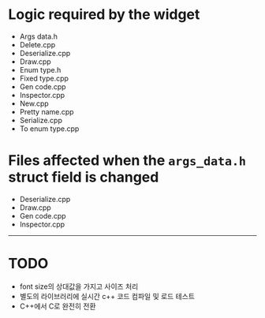 # Logic required by the widget

- Args data.h
- Delete.cpp
- Deserialize.cpp
- Draw.cpp
- Enum type.h
- Fixed type.cpp
- Gen code.cpp
- Inspector.cpp
- New.cpp
- Pretty name.cpp
- Serialize.cpp
- To enum type.cpp

# Files affected when the `args_data.h` struct field is changed

- Deserialize.cpp
- Draw.cpp
- Gen code.cpp
- Inspector.cpp

---

# TODO

- font size의 상대값을 가지고 사이즈 처리
- 별도의 라이브러리에 실시간 c++ 코드 컴파일 및 로드 테스트
- C++에서 C로 완전히 전환
